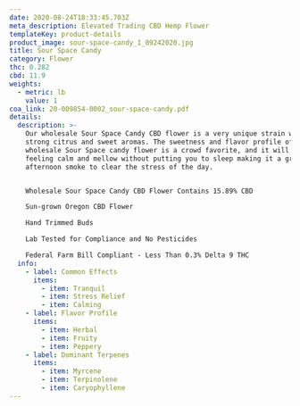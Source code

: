 ```yaml
---
date: 2020-08-24T18:33:45.703Z
meta_description: Elevated Trading CBD Hemp Flower
templateKey: product-details
product_image: sour-space-candy_1_09242020.jpg
title: Sour Space Candy
category: Flower
thc: 0.282
cbd: 11.9
weights:
  - metric: lb
    value: 1
coa_link: 20-009854-0002_sour-space-candy.pdf
details:
  description: >-
    Our wholesale Sour Space Candy CBD flower is a very unique strain with
    strong citrus and sweet aromas. The sweetness and flavor profile of the
    wholesale Sour Space candy flower is a crowd favorite, and it will leave you
    feeling calm and mellow without putting you to sleep making it a great
    afternoon smoke to clear the stress of the day.  


    Wholesale Sour Space Candy CBD Flower Contains 15.89% CBD

    Sun-grown Oregon CBD Flower

    Hand Trimmed Buds

    Lab Tested for Compliance and No Pesticides

    Federal Farm Bill Compliant - Less Than 0.3% Delta 9 THC
  info:
    - label: Common Effects
      items:
        - item: Tranquil
        - item: Stress Relief
        - item: Calming
    - label: Flavor Profile
      items:
        - item: Herbal
        - item: Fruity
        - item: Peppery
    - label: Dominant Terpenes
      items:
        - item: Myrcene
        - item: Terpinolene
        - item: Caryophyllene
---
```

